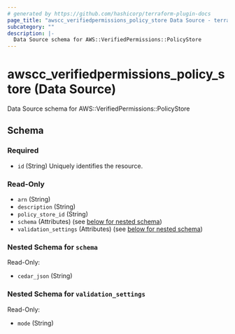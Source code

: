 ```yaml
---
# generated by https://github.com/hashicorp/terraform-plugin-docs
page_title: "awscc_verifiedpermissions_policy_store Data Source - terraform-provider-awscc"
subcategory: ""
description: |-
  Data Source schema for AWS::VerifiedPermissions::PolicyStore
---
```


# awscc_verifiedpermissions_policy_store (Data Source)

Data Source schema for AWS::VerifiedPermissions::PolicyStore



<!-- schema generated by tfplugindocs -->
## Schema

### Required

- `id` (String) Uniquely identifies the resource.

### Read-Only

- `arn` (String)
- `description` (String)
- `policy_store_id` (String)
- `schema` (Attributes) (see [below for nested schema](#nestedatt--schema))
- `validation_settings` (Attributes) (see [below for nested schema](#nestedatt--validation_settings))

<a id="nestedatt--schema"></a>
### Nested Schema for `schema`

Read-Only:

- `cedar_json` (String)


<a id="nestedatt--validation_settings"></a>
### Nested Schema for `validation_settings`

Read-Only:

- `mode` (String)
